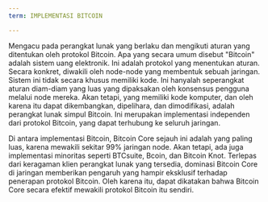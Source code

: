 ```yaml
---
term: IMPLEMENTASI BITCOIN

---
```

Mengacu pada perangkat lunak yang berlaku dan mengikuti aturan yang ditentukan oleh protokol Bitcoin. Apa yang secara umum disebut "Bitcoin" adalah sistem uang elektronik. Ini adalah protokol yang menentukan aturan. Secara konkret, diwakili oleh node-node yang membentuk sebuah jaringan. Sistem ini tidak secara khusus memiliki kode. Ini hanyalah seperangkat aturan diam-diam yang luas yang dipaksakan oleh konsensus pengguna melalui node mereka. Akan tetapi, yang memiliki kode komputer, dan oleh karena itu dapat dikembangkan, dipelihara, dan dimodifikasi, adalah perangkat lunak simpul Bitcoin. Ini merupakan implementasi independen dari protokol Bitcoin, yang dapat terhubung ke seluruh jaringan.

Di antara implementasi Bitcoin, Bitcoin Core sejauh ini adalah yang paling luas, karena mewakili sekitar 99% jaringan node. Akan tetapi, ada juga implementasi minoritas seperti BTCsuite, Bcoin, dan Bitcoin Knot. Terlepas dari keragaman klien perangkat lunak yang tersedia, dominasi Bitcoin Core di jaringan memberikan pengaruh yang hampir eksklusif terhadap penerapan protokol Bitcoin. Oleh karena itu, dapat dikatakan bahwa Bitcoin Core secara efektif mewakili protokol Bitcoin itu sendiri.